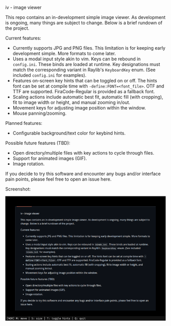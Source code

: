 iv - image viewer

This repo contains an in-development simple image viewer. As development is ongoing, many things are subject to change. Below is a brief rundown of the project.

Current features:
- Currently supports JPG and PNG files. This limitation is for keeping early development simple. More formats to come later.
- Uses a modal input style akin to vim. Keys can be rebound in `config.ini`. These binds are loaded at runtime. Key designations must match the corresponding variant in Raylib's `KeyboardKey` enum. (See included `config.ini` for examples).
- Features on-screen key hints that can be toggled on or off. The hints font can be set at compile time with `-define:FONT=<font_file>`. OTF and TTF are supported. FiraCode-Regular is provided as a fallback font.
- Scaling actions include automatic best fit, automatic fill (with cropping), fit to image width or height, and manual zooming in/out.
- Movement keys for adjusting image position within the window.
- Mouse panning/zooming.

Planned features:
- Configurable background/text color for keybind hints.

Possible future features (TBD):
- Open directory/multiple files with key actions to cycle through files.
- Support for animated images (GIF).
- Image rotation.

If you decide to try this software and encounter any bugs and/or interface pain points, please feel free to open an issue here.

Screenshot:

![screenshot](screenshot.png)
